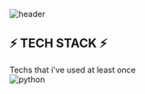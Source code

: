 ![header](https://capsule-render.vercel.app/api?type=wave&color=auto&height=300&section=header&text=😄&fontSize=90)

## ⚡ TECH STACK ⚡
Techs that i've used at least once  
![python](https://img.shields.io/static/v1?label=<LABEL>&message=<Python>&color=<blue>)

<!--
**colin9597/colin9597** is a ✨ _special_ ✨ repository because its `README.md` (this file) appears on your GitHub profile.

Here are some ideas to get you started:

- 🔭 I’m currently working on ...
- 🌱 I’m currently learning ...
- 👯 I’m looking to collaborate on ...
- 🤔 I’m looking for help with ...
- 💬 Ask me about ...
- 📫 How to reach me: ...
- 😄 Pronouns: ...
- ⚡ Fun fact: ...
-->
